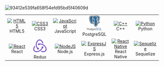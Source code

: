 ### 

![93412e539fa658f54efd95bd5f40609d](https://user-images.githubusercontent.com/108904979/216435680-188344fb-cc0a-41fd-850e-31c4e4b61776.png)


        
<table align="center">
  <tr>
    <td align="center" width="100">
      <a href="#">
        <img src="https://upload.wikimedia.org/wikipedia/commons/6/61/HTML5_logo_and_wordmark.svg" width="50" height="50" alt="HTML5" />
      </a>
      <br>HTML5
    </td>
    <td align="center" width="100">
      <a href="#">
        <img src="https://upload.wikimedia.org/wikipedia/commons/d/d5/CSS3_logo_and_wordmark.svg" width="50" height="50" alt="CSS3" />
      </a>
      <br>CSS3
    </td>
    <td align="center" width="100">
      <a href="#">
        <img src="https://upload.wikimedia.org/wikipedia/commons/9/99/Unofficial_JavaScript_logo_2.svg" width="50" height="50" alt="JavaScript" />
      </a>
      <br>JavaScript
    </td>
    <td align="center" width="100">
      <a href="#">
        <img src="https://raw.githubusercontent.com/sachinverma53121/sachinverma53121/master/icons/psql.png" width="50" height="50" alt="Postgresql" />
      </a>
      <br>PostgreSQL
    </td>
           <td align="center" width="100">
      <a href="#">
        <img src="https://upload.wikimedia.org/wikipedia/commons/thumb/1/18/ISO_C%2B%2B_Logo.svg/200px-ISO_C%2B%2B_Logo.svg.png" width="50" height="50" alt="C++" />
      </a>
      <br>C++
    </td>
            <td align="center" width="100">
      <a href="#">
        <img src="https://upload.wikimedia.org/wikipedia/commons/thumb/c/c3/Python-logo-notext.svg/100px-Python-logo-notext.svg.png" width="50" height="50" alt="Python" />
      </a>
      <br>Python
    </td>
  </tr>
    <td align="center" width="100">
      <a href="#">
        <img src="https://www.vectorlogo.zone/logos/reactjs/reactjs-icon.svg" width="50" height="50" alt="React" />
      </a>
      <br>React
    </td>
    <td align="center" width="100">
      <a href="#">
        <img src="https://raw.githubusercontent.com/sachinverma53121/sachinverma53121/master/icons/redux.png" width="50" height="50" alt="Redux" />
      </a>
      <br>Redux
    </td>
    </td>
    <td align="center" width="100">
      <a href="#">
        <img src="https://upload.wikimedia.org/wikipedia/commons/d/d9/Node.js_logo.svg" width="50" height="50" alt="NodeJS" />
      </a>
      <br>Node.js
    </td>
    <td align="center" width="100"> 
      <a href="#" >
        <img src="https://www.vectorlogo.zone/logos/expressjs/expressjs-icon.svg" width="50" height="50" alt="ExpressJS" />
      </a>
      <br>Express.js
    </td>
     <td align="center" width="100"> 
      <a href="#" >
        <img src="https://upload.wikimedia.org/wikipedia/commons/thumb/a/a7/React-icon.svg/120px-React-icon.svg.png" width="50" height="50" alt="React Native" />
      </a>
      <br>React Native
    </td>
     <td align="center" width="100"> 
      <a href="#" >
        <img src="https://sequelize.org/img/logo.svg" width="50" height="50" alt="Sequelize " />
      </a>
      <br>Sequelize 
    </td>
  </tr>
</table>
<br>
<br>
<br>




<!--
**BBidondo/BBidondo** is a ✨ _special_ ✨ repository because its `README.md` (this file) appears on your GitHub profile.

Here are some ideas to get you started:

- 🔭 I’m currently working on ...
- 🌱 I’m currently learning ...
- 👯 I’m looking to collaborate on ...
- 🤔 I’m looking for help with ...
- 💬 Ask me about ...
- 📫 How to reach me: ...
- 😄 Pronouns: ...
- ⚡ Fun fact: ...
-->
